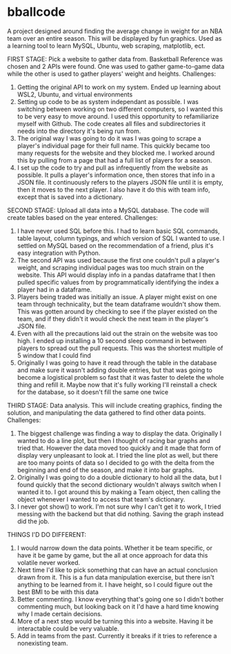 # bballcode
A project designed around finding the average change in weight for an NBA team over an entire season. This will be displayed by fun graphics. Used as a learning tool to learn MySQL, Ubuntu, web scraping, matplotlib, ect. 

FIRST STAGE:
Pick a website to gather data from. Basketball Reference was chosen and 2 APIs were found. One was used to gather game-to-game data while the other is used to gather players' weight and heights. 
Challenges:
1. Getting the original API to work on my system. Ended up learning about WSL2, Ubuntu, and virtual environments
2. Setting up code to be as system independant as possible. I was switching between working on two different computers, so I wanted this to be very easy to move around. I used this opportunity to refamiliarize myself with Github. The code creates
   all files and subdirectories it needs into the directory it's being run from.
3. The original way I was going to do it was I was going to scrape a player's individual page for their full name. This quickly became too many requests for the website and they blocked me. I worked around this by pulling from a page that had a full
   list of players for a season.
4. I set up the code to try and pull as infrequently from the website as possible. It pulls a player's information once, then stores that info in a JSON file. It continuously refers to the players JSON file until it is empty, then it moves to the next
   player. I also have it do this with team info, except that is saved into a dictionary.

SECOND STAGE:
Upload all data into a MySQL database. The code will create tables based on the year entered.
Challenges:
1. I have never used SQL before this. I had to learn basic SQL commands, table layout, column typings, and which version of SQL I wanted to use. I settled on MySQL based on the recommendation of a friend, plus it's easy integration with Python.
2. The second API was used because the first one couldn't pull a player's weight, and scraping individual pages was too much strain on the website. This API would display info in a pandas dataframe that I then pulled specific values from by 
   programmatically identifying the index a player had in a dataframe.
3. Players being traded was initially an issue. A player might exist on one team through technicality, but the team dataframe wouldn't show them. This was gotten around by checking to see if the player existed on the team, and if they didn't it
   would check the next team in the player's JSON file.
4. Even with all the precautions laid out the strain on the website was too high. I ended up installing a 10 second sleep command in between players to spread out the pull requests. This was the shortest multiple of 5 window that I could find
5. Originally I was going to have it read through the table in the database and make sure it wasn't adding double entries, but that was going to become a logistical problem so fast that it was faster to delete the whole thing and refill it. 
   Maybe now that it's fully working I'll reinstall a check for the database, so it doesn't fill the same one twice

THIRD STAGE:
Data analysis. This will include creating graphics, finding the solution, and manipulating the data gathered to find other data points.
Challenges:
1. The biggest challenge was finding a way to display the data. Originally I wanted to do a line plot, but then I thought of racing bar graphs and tried that. However the data moved too quickly and it made that form of display very unpleasant to
   look at. I tried the line plot as well, but there are too many points of data so I decided to go with the delta from the beginning and end of the season, and make it into bar graphs.
2. Originally I was going to do a double dictionary to hold all the data, but I found quickly that the second dictionary wouldn't always switch when I wanted it to. I got around this by making a Team object, then calling the object whenever I wanted
   to access that team's dictionary.
3. I never got show() to work. I'm not sure why I can't get it to work, I tried messing with the backend but that did nothing. Saving the graph instead did the job.

THINGS I'D DO DIFFERENT:
1. I would narrow down the data points. Whether it be team specific, or have it be game by game, but the all at once approach for data this volatile never worked.
2. Next time I'd like to pick something that can have an actual conclusion drawn from it. This is a fun data manipulation exercise, but there isn't anything to be learned from it. I have height, so I could figure out the best BMI to be with this data
3. Better commenting. I know everything that's going one so I didn't bother commenting much, but looking back on it I'd have a hard time knowing why I made certain decisions.
4. More of a next step would be turning this into a website. Having it be interactable could be very valuable.
5. Add in teams from the past. Currently it breaks if it tries to reference a nonexisting team.